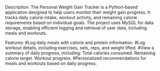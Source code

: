 Description:
The Personal Weight Gain Tracker is a Python-based application designed to help users monitor their weight gain progress. It tracks daily calorie intake, workout activity, and remaining calorie requirements based on individual goals. The project uses MySQL for data storage, enabling efficient logging and retrieval of user data, including meals and workouts.

Features:
#Log daily meals with calorie and protein information.
#Log workout details, including exercises, sets, reps, and weight lifted.
#View a summary of daily progress, including:
   Total calories consumed.
   Remaining calorie target.
   Workout progress.
#Personalized recommendations for meals and workouts based on daily progress.
